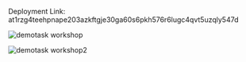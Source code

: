 Deployment Link: 
at1rzg4teehpnape203azkftgje30ga60s6pkh576r6lugc4qvt5uzqly547d

![demotask workshop](https://github.com/dannyy2000/BUILDH3R_June_Aleo-Demox-Labs-/assets/113596830/f5116324-daf1-414e-a49b-f61641448c22)

![demotask workshop2](https://github.com/dannyy2000/BUILDH3R_June_Aleo-Demox-Labs-/assets/113596830/5a95c83c-e38a-40f8-bee3-4f4836462a95)



